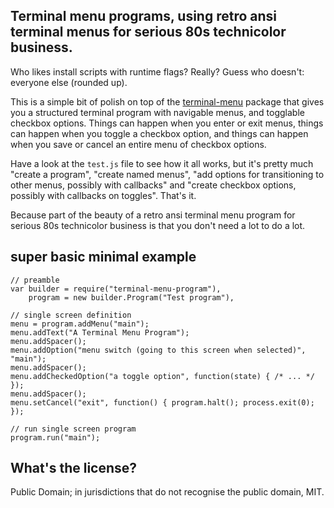 Terminal menu programs, using retro ansi terminal menus for serious 80s technicolor business.
---

Who likes install scripts with runtime flags? Really? Guess who doesn't: everyone else (rounded up).

This is a simple bit of polish on top of the [terminal-menu](https://www.npmjs.org/package/terminal-menu) package that gives you a structured terminal program with navigable menus, and togglable checkbox options. Things can happen when you enter or exit menus, things can happen when you toggle a checkbox option, and things can happen when you save or cancel an entire menu of checkbox options.

Have a look at the `test.js` file to see how it all works, but it's pretty much "create a program", "create named menus", "add options for transitioning to other menus, possibly with callbacks" and "create checkbox options, possibly with callbacks on toggles". That's it.

Because part of the beauty of a retro ansi terminal menu program for serious 80s technicolor business is that you don't need a lot to do a lot.

super basic minimal example
---

```
// preamble
var builder = require("terminal-menu-program"),
    program = new builder.Program("Test program"),

// single screen definition
menu = program.addMenu("main");
menu.addText("A Terminal Menu Program");
menu.addSpacer();
menu.addOption("menu switch (going to this screen when selected)", "main");
menu.addSpacer();
menu.addCheckedOption("a toggle option", function(state) { /* ... */ });
menu.addSpacer();
menu.setCancel("exit", function() { program.halt(); process.exit(0); });

// run single screen program
program.run("main");
```

What's the license?
---

Public Domain; in jurisdictions that do not recognise the public domain, MIT.
